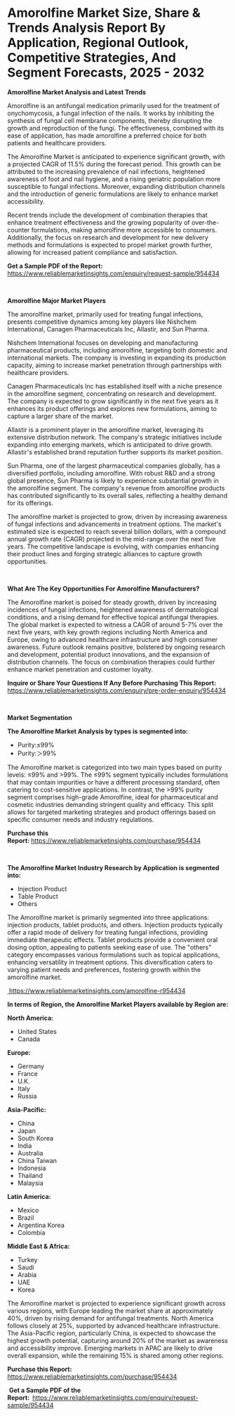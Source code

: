 <p><h1>Amorolfine Market Size, Share & Trends Analysis Report By Application, Regional Outlook, Competitive Strategies, And Segment Forecasts, 2025 - 2032</h1></p><p><strong>Amorolfine Market Analysis and Latest Trends</strong></p>
<p><p>Amorolfine is an antifungal medication primarily used for the treatment of onychomycosis, a fungal infection of the nails. It works by inhibiting the synthesis of fungal cell membrane components, thereby disrupting the growth and reproduction of the fungi. The effectiveness, combined with its ease of application, has made amorolfine a preferred choice for both patients and healthcare providers.</p><p>The Amorolfine Market is anticipated to experience significant growth, with a projected CAGR of 11.5% during the forecast period. This growth can be attributed to the increasing prevalence of nail infections, heightened awareness of foot and nail hygiene, and a rising geriatric population more susceptible to fungal infections. Moreover, expanding distribution channels and the introduction of generic formulations are likely to enhance market accessibility. </p><p>Recent trends include the development of combination therapies that enhance treatment effectiveness and the growing popularity of over-the-counter formulations, making amorolfine more accessible to consumers. Additionally, the focus on research and development for new delivery methods and formulations is expected to propel market growth further, allowing for increased patient compliance and satisfaction.</p></p>
<p><strong>Get a Sample PDF of the Report:&nbsp;</strong> <a href="https://www.reliablemarketinsights.com/enquiry/request-sample/954434?utm_campaign=1938&utm_medium=2&utm_source=Github&utm_content=ia&utm_term=18042025&utm_id=amorolfine">https://www.reliablemarketinsights.com/enquiry/request-sample/954434</a></p>
<p>&nbsp;</p>
<p><strong>Amorolfine Major Market Players</strong></p>
<p><p>The amorolfine market, primarily used for treating fungal infections, presents competitive dynamics among key players like Nishchem International, Canagen Pharmaceuticals Inc, Allastir, and Sun Pharma.</p><p>Nishchem International focuses on developing and manufacturing pharmaceutical products, including amorolfine, targeting both domestic and international markets. The company is investing in expanding its production capacity, aiming to increase market penetration through partnerships with healthcare providers.</p><p>Canagen Pharmaceuticals Inc has established itself with a niche presence in the amorolfine segment, concentrating on research and development. The company is expected to grow significantly in the next five years as it enhances its product offerings and explores new formulations, aiming to capture a larger share of the market.</p><p>Allastir is a prominent player in the amorolfine market, leveraging its extensive distribution network. The company's strategic initiatives include expanding into emerging markets, which is anticipated to drive growth. Allastir's established brand reputation further supports its market position.</p><p>Sun Pharma, one of the largest pharmaceutical companies globally, has a diversified portfolio, including amorolfine. With robust R&D and a strong global presence, Sun Pharma is likely to experience substantial growth in the amorolfine segment. The company's revenue from amorolfine products has contributed significantly to its overall sales, reflecting a healthy demand for its offerings.</p><p>The amorolfine market is projected to grow, driven by increasing awareness of fungal infections and advancements in treatment options. The market's estimated size is expected to reach several billion dollars, with a compound annual growth rate (CAGR) projected in the mid-range over the next five years. The competitive landscape is evolving, with companies enhancing their product lines and forging strategic alliances to capture growth opportunities.</p></p>
<p>&nbsp;</p>
<p><strong>What Are The Key Opportunities For Amorolfine Manufacturers?</strong></p>
<p><p>The Amorolfine market is poised for steady growth, driven by increasing incidences of fungal infections, heightened awareness of dermatological conditions, and a rising demand for effective topical antifungal therapies. The global market is expected to witness a CAGR of around 5-7% over the next five years, with key growth regions including North America and Europe, owing to advanced healthcare infrastructure and high consumer awareness. Future outlook remains positive, bolstered by ongoing research and development, potential product innovations, and the expansion of distribution channels. The focus on combination therapies could further enhance market penetration and customer loyalty.</p></p>
<p><strong>Inquire or Share Your Questions If Any Before Purchasing This Report:</strong> <a href="https://www.reliablemarketinsights.com/enquiry/pre-order-enquiry/954434?utm_campaign=1938&utm_medium=2&utm_source=Github&utm_content=ia&utm_term=18042025&utm_id=amorolfine">https://www.reliablemarketinsights.com/enquiry/pre-order-enquiry/954434</a></p>
<p>&nbsp;</p>
<p><strong>Market Segmentation</strong></p>
<p><strong>The Amorolfine Market Analysis by types is segmented into:</strong></p>
<p><ul><li>Purity:≤99%</li><li>Purity:＞99%</li></ul></p>
<p><p>The Amorolfine market is categorized into two main types based on purity levels: ≤99% and >99%. The ≤99% segment typically includes formulations that may contain impurities or have a different processing standard, often catering to cost-sensitive applications. In contrast, the >99% purity segment comprises high-grade Amorolfine, ideal for pharmaceutical and cosmetic industries demanding stringent quality and efficacy. This split allows for targeted marketing strategies and product offerings based on specific consumer needs and industry regulations.</p></p>
<p><strong>Purchase this Report:&nbsp;</strong><a href="https://www.reliablemarketinsights.com/purchase/954434?utm_campaign=1938&utm_medium=2&utm_source=Github&utm_content=ia&utm_term=18042025&utm_id=amorolfine">https://www.reliablemarketinsights.com/purchase/954434</a></p>
<p>&nbsp;</p>
<p><strong>The Amorolfine Market Industry Research by Application is segmented into:</strong></p>
<p><ul><li>Injection Product</li><li>Table Product</li><li>Others</li></ul></p>
<p><p>The Amorolfine market is primarily segmented into three applications: injection products, tablet products, and others. Injection products typically offer a rapid mode of delivery for treating fungal infections, providing immediate therapeutic effects. Tablet products provide a convenient oral dosing option, appealing to patients seeking ease of use. The "others" category encompasses various formulations such as topical applications, enhancing versatility in treatment options. This diversification caters to varying patient needs and preferences, fostering growth within the amorolfine market.</p></p>
<p><a href="https://www.reliablemarketinsights.com/amorolfine-r954434?utm_campaign=1938&utm_medium=2&utm_source=Github&utm_content=ia&utm_term=18042025&utm_id=amorolfine">&nbsp;https://www.reliablemarketinsights.com/amorolfine-r954434</a></p>
<p><strong>In terms of Region, the Amorolfine Market Players available by Region are:</strong></p>
<p>
    <p> <strong> North America: </strong>
        <ul>
            <li>United States</li>
            <li>Canada</li>
        </ul>
        </p> 
    <p> <strong> Europe: </strong>
        <ul>
            <li>Germany</li>
            <li>France</li>
            <li>U.K.</li>
            <li>Italy</li>
            <li>Russia</li>
        </ul>
        </p> 
    <p> <strong> Asia-Pacific: </strong>
        <ul>
            <li>China</li>
            <li>Japan</li>
            <li>South Korea</li>
            <li>India</li>
            <li>Australia</li>
            <li>China Taiwan</li>
            <li>Indonesia</li>
            <li>Thailand</li>
            <li>Malaysia</li>
        </ul>
        </p> 
    <p> <strong> Latin America: </strong>
        <ul>
            <li>Mexico</li>
            <li>Brazil</li>
            <li>Argentina Korea</li>
            <li>Colombia</li>
        </ul>
        </p> 
    <p> <strong> Middle East & Africa: </strong>
        <ul>
            <li>Turkey</li>
            <li>Saudi</li>
            <li>Arabia</li>
            <li>UAE</li>
            <li>Korea</li>
        </ul>
    </p>
    </p>
<p><p>The Amorolfine market is projected to experience significant growth across various regions, with Europe leading the market share at approximately 40%, driven by rising demand for antifungal treatments. North America follows closely at 25%, supported by advanced healthcare infrastructure. The Asia-Pacific region, particularly China, is expected to showcase the highest growth potential, capturing around 20% of the market as awareness and accessibility improve. Emerging markets in APAC are likely to drive overall expansion, while the remaining 15% is shared among other regions.</p></p>
<p><strong>Purchase this Report: </strong><a href="https://www.reliablemarketinsights.com/purchase/954434?utm_campaign=1938&utm_medium=2&utm_source=Github&utm_content=ia&utm_term=18042025&utm_id=amorolfine">https://www.reliablemarketinsights.com/purchase/954434</a></p>
<p>&nbsp;<strong>Get a Sample PDF of the Report:&nbsp;&nbsp;</strong><a href="https://www.reliablemarketinsights.com/enquiry/request-sample/954434?utm_campaign=1938&utm_medium=2&utm_source=Github&utm_content=ia&utm_term=18042025&utm_id=amorolfine">https://www.reliablemarketinsights.com/enquiry/request-sample/954434</a></p>
<p><strong></strong></p>
<p><p></p><p></p><p></p></p>